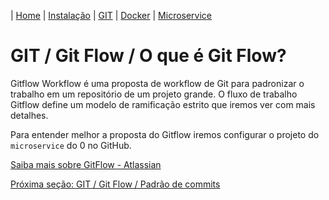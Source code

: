 | [Home](/handson_microservice) | [Instalação](/handson_microservice/instalacao) | [GIT](/handson_microservice/git) | [Docker](/handson_microservice/docker) | [Microservice](/handson_microservice/microservice)

# GIT / Git Flow / O que é Git Flow?

Gitflow Workflow é uma proposta de workflow de Git para padronizar o trabalho em um repositório de um projeto grande. O fluxo de trabalho Gitflow define um modelo de ramificação estrito que iremos ver com mais detalhes.

Para entender melhor a proposta do Gitflow iremos configurar o projeto do `microservice` do 0 no GitHub.

[Saiba mais sobre GitFlow - Atlassian](https://www.atlassian.com/git/tutorials/comparing-workflows/gitflow-workflow)



[Próxima seção: GIT / Git Flow / Padrão de commits](padrao-de-commits.md)